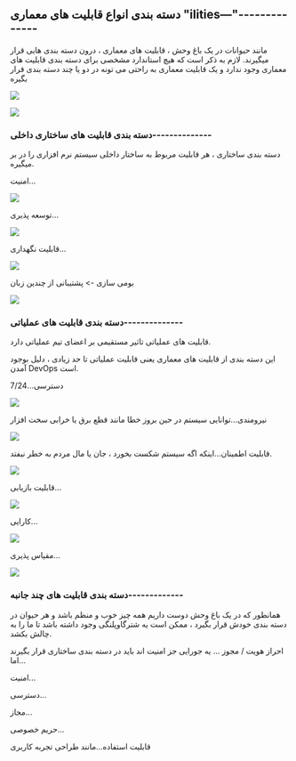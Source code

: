 ## دسته بندی انواع قابلیت های معماری "ilities—"--------------

مانند حیوانات در یک باغ وحش ، قابلیت های معماری ، درون دسته بندی هایی قرار میگیرند. لازم به ذکر است که هیچ استاندارد مشخصی برای دسته بندی قابلیت های معماری وجود ندارد و یک قابلیت معماری به راحتی می تونه در دو یا چند دسته بندی قرار بگیره

![](./Images/Pasted%20image%2020240325125156.png)

![](./Images/Pasted%20image%2020240325131830.png)

### دسته بندی قابلیت های ساختاری داخلی--------------

دسته بندی ساختاری ، هر قابلیت مربوط به ساختار داخلی سیستم نرم افزاری را در بر میگیره.

امنیت...

![](./Images/Pasted%20image%2020240325132632.png)

توسعه پذیری...

![](./Images/Pasted%20image%2020240325132643.png)


قابلیت نگهداری...

![](./Images/Pasted%20image%2020240325132655.png)


بومی سازی -> پشتیبانی از چندین زبان

![](./Images/Pasted%20image%2020240325132709.png)

### دسته بندی قابلیت های عملیاتی--------------

قابلیت های عملیاتی تاثیر مستقیمی بر اعضای تیم عملیاتی دارد.

این دسته بندی از قابلیت های معماری  یعنی قابلیت عملیاتی تا حد زیادی ، دلیل بوجود آمدن DevOps است.

دسترسی...7/24

![](./Images/Pasted%20image%2020240325133412.png)

نیرومندی...توانایی سیستم در حین بروز خطا مانند قطع برق یا خرابی سخت افزار

![](./Images/Pasted%20image%2020240325133423.png)

قابلیت اطمینان...اینکه اگه سیستم شکست بخورد ، جان یا مال مردم به خطر نیفتد.

![](./Images/Pasted%20image%2020240325133438.png)

قابلیت بازیابی...

![](./Images/Pasted%20image%2020240325133453.png)

کارایی...

![](./Images/Pasted%20image%2020240325133503.png)

مقیاس پذیری...

![](./Images/Pasted%20image%2020240325133521.png)



### دسته بندی قابلیت های چند جانبه-------------

همانطور که در یک باغ وحش دوست داریم همه چیز خوب و منظم باشد و هر حیوان در دسته بندی خودش قرار بگیرد ، ممکن است یه شترگاوپلنگی وجود داشته باشد تا ما را به چالش بکشد.

احراز هویت / مجوز ...
یه جورایی جز امنیت اند باید در دسته بندی ساختاری قرار بگیرند اما...

امنیت...

دسترسی...

مجاز...

حریم خصوصی...

قابلیت استفاده...مانند طراحی تجربه کاربری 

